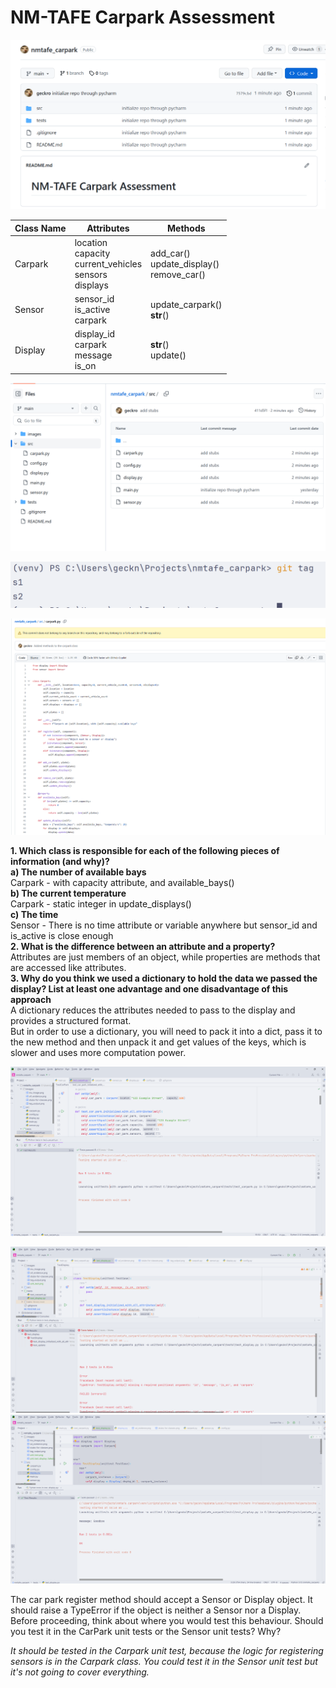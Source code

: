 # NM-TAFE Carpark Assessment

![Initial Commit](images/mu_image.png)

| Class Name | Attributes                                                          | Methods                                         |
|------------|---------------------------------------------------------------------|-------------------------------------------------|
| Carpark    | location<br/>capacity<br/>current_vehicles<br/>sensors<br/>displays | add_car()<br/>update_display()<br/>remove_car() |
| Sensor     | sensor_id<br/>is_active<br/>carpark                                 | update_carpark()<br/>__str__()                  |
| Display    | display_id<br/>carpark<br/>message<br/>is_on                        | __str__()<br/>update()                          |

![Added stubs for classes](images/stubs-for-classes.png)

![Tagging for initializing classes](images/tag_output.png)

![Added methods to the carpark class](images/s4_evidence.png)

**1. Which class is responsible for each of the following pieces of information (and why)?**  
**a) The number of available bays**  
Carpark - with capacity attribute, and available_bays()    
**b) The current temperature**  
Carpark - static integer in update_displays()  
**c) The time**  
Sensor - There is no time attribute or variable anywhere but sensor_id and is_active is close enough  
**2. What is the difference between an attribute and a property?**  
Attributes are just members of an object, while properties are methods that are accessed like attributes.  
**3. Why do you think we used a dictionary to hold the data we passed the display? List at least one advantage and one disadvantage of this approach**  
A dictionary reduces the attributes needed to pass to the display and provides a structured format.  
But in order to use a dictionary, you will need to pack it into a dict, pass it to the new method and then unpack it and get values of the keys, which is slower and uses more computation power.  

![Unit tests](images/unit_test.png)

![Unit tests - Display Failed](images/unit_test_display_failed.png)
![Unit tests - Display Failed](images/unit_test_display_ok.png)

The car park register method should accept a Sensor or Display object. It should raise a TypeError if the object is neither a Sensor nor a Display. Before proceeding, think about where you would test this behaviour. Should you test it in the CarPark unit tests or the Sensor unit tests? Why?

*It should be tested in the Carpark unit test, because the logic for registering sensors is in the Carpark class. You could test it in the Sensor unit test but it's not going to cover everything.*

